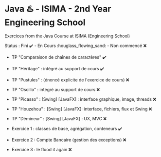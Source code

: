 # Java :hotsprings: - ISIMA - 2nd Year Engineering School
Exercices from the Java Course at ISIMA (Engineering School)

Status : Fini :heavy_check_mark: - En Cours :houglass_flowing_sand: - Non commencé :x:

* TP "Comparaison de chaînes de caractères" :heavy_check_mark:
* TP "Héritage" : intégré au support de cours :heavy_check_mark:
* TP "Pustules" : (énoncé explicite de l'exercice de cours) :x:
* TP "Oscillo" : intégré au support de cours :x:
* TP "Picasso" : [Swing] [JavaFX] : interface graphique, image, threads :x:
* TP "Houzehou" : [Swing] [JavaFX]: interface, fichiers, flux et Swing :x:
* TP "Démineur" : [Swing] [JavaFX] : UX, MVC :x:

* Exercice 1 : classes de base, agrégation, conteneurs :heavy_check_mark:
* Exercice 2 : Compte Bancaire (gestion des exceptions) :x:
* Exercice 3 : le flood it again :x:



